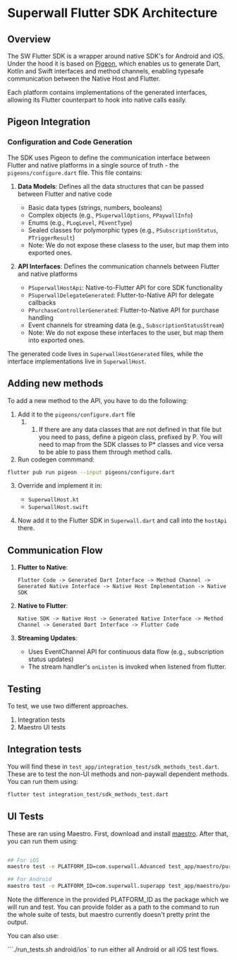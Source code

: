 # Superwall Flutter SDK Architecture

## Overview

The SW Flutter SDK is a wrapper around native SDK's for Android and iOS.
Under the hood it is based on [Pigeon](https://pub.dev/packages/pigeon), which enables
us to generate Dart, Kotlin and Swift interfaces and method channels, enabling typesafe communication between the Native Host and Flutter.

Each platform contains implementations of the generated interfaces, allowing its Flutter counterpart to hook into native calls easily.

## Pigeon Integration

### Configuration and Code Generation

The SDK uses Pigeon to define the communication interface between Flutter and native platforms in a single source of truth - the `pigeons/configure.dart` file. This file contains:

1. **Data Models**: Defines all the data structures that can be passed between Flutter and native code
   - Basic data types (strings, numbers, booleans)
   - Complex objects (e.g., `PSuperwallOptions`, `PPaywallInfo`)
   - Enums (e.g., `PLogLevel`, `PEventType`)
   - Sealed classes for polymorphic types (e.g., `PSubscriptionStatus`, `PTriggerResult`)
   - Note: We do not expose these clasess to the user, but map them into exported ones.

2. **API Interfaces**: Defines the communication channels between Flutter and native platforms
   - `PSuperwallHostApi`: Native-to-Flutter API for core SDK functionality
   - `PSuperwallDelegateGenerated`: Flutter-to-Native API for delegate callbacks
   - `PPurchaseControllerGenerated`: Flutter-to-Native API for purchase handling
   - Event channels for streaming data (e.g., `SubscriptionStatusStream`)
   - Note: We do not expose these interfaces to the user, but map them into exported ones.

The generated code lives in `SuperwallHostGenerated` files, while the interface implementations live in `SuperwallHost`.


## Adding new methods

To add a new method to the API, you have to do the following:

1. Add it to the `pigeons/configure.dart` file
   1. 1. If there are any data classes that are not defined in that file but you need to pass, define a pigeon class, prefixed by P. You will need to map from the SDK classes to P* classes and vice versa to be able to pass them through method calls.
2. Run codegen commmand:

```sh
flutter pub run pigeon --input pigeons/configure.dart
```

3. Override and implement it in:
   - `SuperwallHost.kt`
   - `SuperwallHost.swift`
  
4. Now add it to the Flutter SDK in `Superwall.dart` and call into the `hostApi` there.

## Communication Flow

1. **Flutter to Native**:
   ```
   Flutter Code -> Generated Dart Interface -> Method Channel -> Generated Native Interface -> Native Host Implementation -> Native SDK
   ```

2. **Native to Flutter**:
   ```
   Native SDK -> Native Host -> Generated Native Interface -> Method Channel -> Generated Dart Interface -> Flutter Code
   ```

3. **Streaming Updates**:
   - Uses EventChannel API for continuous data flow (e.g., subscription status updates)
   - The stream handler's `onListen` is invoked when listened from flutter.



## Testing

To test, we use two different approaches.

1. Integration tests
2. Maestro UI tests


## Integration tests

You will find these in `test_app/integration_test/sdk_methods_test.dart`. 
These are to test the non-UI methods and non-paywall dependent methods.
You can run them using:

```sh
flutter test integration_test/sdk_methods_test.dart
```


## UI Tests

These are ran using Maestro.
First, download and install [maestro](https://maestro.dev/).
After that, you can run them using:

```sh

## For iOS
maestro test -e PLATFORM_ID=com.superwall.Advanced test_app/maestro/purchasecontroller/no_pc_purchases.yaml

## For Android
maestro test -e PLATFORM_ID=com.superwall.superapp test_app/maestro/purchasecontroller/no_pc_purchases.yaml

```

Note the difference in the provided PLATFORM_ID as the package which we will run and test.
You can provide folder as a path to the command to run the whole suite of tests, but maestro currently doesn't pretty print the output.

You can also use:

```./run_tests.sh android/ios` to run either all Android or all iOS test flows.


